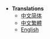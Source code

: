 * **Translations**
  * [中文简体](PlayerRace/zh_CN/)
  * [中文繁體](PlayerRace/zh_TW/)
  * [English](PlayerRace/en_US/)
